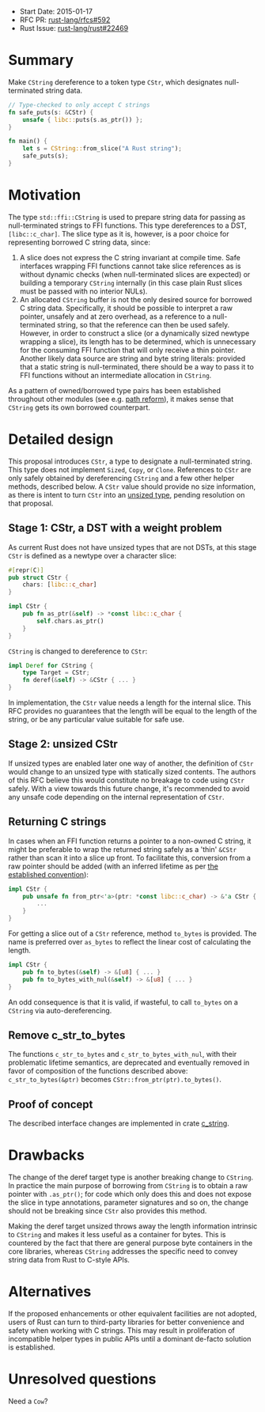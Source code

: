 - Start Date: 2015-01-17
- RFC PR: [rust-lang/rfcs#592](https://github.com/rust-lang/rfcs/pull/592)
- Rust Issue: [rust-lang/rust#22469](https://github.com/rust-lang/rust/issues/22469)

# Summary

Make `CString` dereference to a token type `CStr`, which designates
null-terminated string data.

```rust
// Type-checked to only accept C strings
fn safe_puts(s: &CStr) {
    unsafe { libc::puts(s.as_ptr()) };
}

fn main() {
    let s = CString::from_slice("A Rust string");
    safe_puts(s);
}
```

# Motivation

The type `std::ffi::CString` is used to prepare string data for passing
as null-terminated strings to FFI functions. This type dereferences to a
DST, `[libc::c_char]`. The slice type as it is, however, is a poor choice
for representing borrowed C string data, since:

1. A slice does not express the C string invariant at compile time.
   Safe interfaces wrapping FFI functions cannot take slice references as is
   without dynamic checks (when null-terminated slices are expected) or
   building a temporary `CString` internally (in this case plain Rust slices
   must be passed with no interior NULs).
2. An allocated `CString` buffer is not the only desired source for
   borrowed C string data. Specifically, it should be possible to interpret
   a raw pointer, unsafely and at zero overhead, as a reference to a
   null-terminated string, so that the reference can then be used safely.
   However, in order to construct a slice (or a dynamically sized newtype
   wrapping a slice), its length has to be determined, which is unnecessary
   for the consuming FFI function that will only receive a thin pointer.
   Another likely data source are string and byte string literals: provided
   that a static string is null-terminated, there should be a way to pass it
   to FFI functions without an intermediate allocation in `CString`.

As a pattern of owned/borrowed type pairs has been established
throughout other modules (see e.g.
[path reform](https://github.com/rust-lang/rfcs/pull/474)),
it makes sense that `CString` gets its own borrowed counterpart.

# Detailed design

This proposal introduces `CStr`, a type to designate a null-terminated
string. This type does not implement `Sized`, `Copy`, or `Clone`.
References to `CStr` are only safely obtained by dereferencing `CString`
and a few other helper methods, described below. A `CStr` value should provide
no size information, as there is intent to turn `CStr` into an
[unsized type](https://github.com/rust-lang/rfcs/issues/813),
pending resolution on that proposal.

## Stage 1: CStr, a DST with a weight problem

As current Rust does not have unsized types that are not DSTs, at this stage
`CStr` is defined as a newtype over a character slice:

```rust
#[repr(C)]
pub struct CStr {
    chars: [libc::c_char]
}

impl CStr {
    pub fn as_ptr(&self) -> *const libc::c_char {
        self.chars.as_ptr()
    }
}
```

`CString` is changed to dereference to `CStr`:

```rust
impl Deref for CString {
    type Target = CStr;
    fn deref(&self) -> &CStr { ... }
}
```

In implementation, the `CStr` value needs a length for the internal slice.
This RFC provides no guarantees that the length will be equal to the length
of the string, or be any particular value suitable for safe use.

## Stage 2: unsized CStr

If unsized types are enabled later one way of another, the definition
of `CStr` would change to an unsized type with statically sized contents.
The authors of this RFC believe this would constitute no breakage to code
using `CStr` safely. With a view towards this future change, it's recommended
to avoid any unsafe code depending on the internal representation of `CStr`.

## Returning C strings

In cases when an FFI function returns a pointer to a non-owned C string,
it might be preferable to wrap the returned string safely as a 'thin'
`&CStr` rather than scan it into a slice up front. To facilitate this,
conversion from a raw pointer should be added (with an inferred lifetime
as per [the established convention](https://github.com/rust-lang/rfcs/pull/556)):
```rust
impl CStr {
    pub unsafe fn from_ptr<'a>(ptr: *const libc::c_char) -> &'a CStr {
        ...
    }
}
```

For getting a slice out of a `CStr` reference, method `to_bytes` is
provided. The name is preferred over `as_bytes` to reflect the linear cost
of calculating the length.
```rust
impl CStr {
    pub fn to_bytes(&self) -> &[u8] { ... }
    pub fn to_bytes_with_nul(&self) -> &[u8] { ... }
}
```

An odd consequence is that it is valid, if wasteful, to call `to_bytes` on
a `CString` via auto-dereferencing.

## Remove c_str_to_bytes

The functions `c_str_to_bytes` and `c_str_to_bytes_with_nul`, with their
problematic lifetime semantics, are deprecated and eventually removed
in favor of composition of the functions described above:
`c_str_to_bytes(&ptr)` becomes `CStr::from_ptr(ptr).to_bytes()`.

## Proof of concept

The described interface changes are implemented in crate
[c_string](https://github.com/mzabaluev/rust-c-str).

# Drawbacks

The change of the deref target type is another breaking change to `CString`.
In practice the main purpose of borrowing from `CString` is to obtain a
raw pointer with `.as_ptr()`; for code which only does this and does not
expose the slice in type annotations, parameter signatures and so on,
the change should not be breaking since `CStr` also provides
this method.

Making the deref target unsized throws away the length information
intrinsic to `CString` and makes it less useful as a container for bytes.
This is countered by the fact that there are general purpose byte containers
in the core libraries, whereas `CString` addresses the specific need to
convey string data from Rust to C-style APIs.

# Alternatives

If the proposed enhancements or other equivalent facilities are not adopted,
users of Rust can turn to third-party libraries for better convenience
and safety when working with C strings. This may result in proliferation of
incompatible helper types in public APIs until a dominant de-facto solution
is established.

# Unresolved questions

Need a `Cow`?
